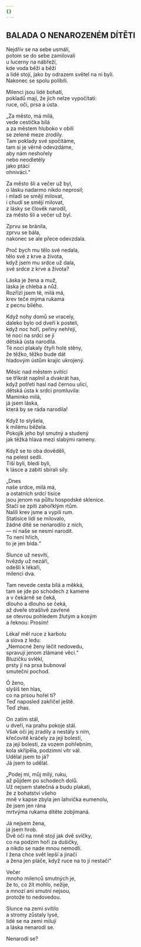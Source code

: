 ```yaml
---
{}
---
```


## BALADA O NENAROZENÉM DÍTĚTI  

Nejdřív se na sebe usmáli,  
potom se do sebe zamilovali  
u lucerny na nábřeží,  
kde voda běží a běží  
a lidé stojí, jako by odrazem světel na ni byli.  
Nakonec se spolu políbili.  

Milenci jsou lidé bohatí,  
pokladů mají, že jich nelze vypočítati:  
ruce, oči, prsa a ústa.  

„Za město, má milá,  
vede cestička bílá  
a za městem hluboko v obilí  
se zelené meze zrodily.  
Tam poklady své spočítáme,  
tam si je věrně odevzdáme,  
aby nám neshořely  
nebo neodletěly  
jako ptáci  
ohniváci.“  

Za město šli a večer už byl,  
o lásku nadarmo nikdo neprosil;  
i mladí se smějí milovat,  
i chudí se smějí milovat,  
z lásky se člověk narodil,  
za město šli a večer už byl.  

Zprvu se bránila,  
zprvu se bála,  
nakonec se ale přece odevzdala.  

Proč bych mu tělo své nedala,  
tělo své z krve a života,  
když jsem mu srdce už dala,  
své srdce z krve a života?  

Láska je žena a muž,  
láska je chleba a nůž.  
Rozřízl jsem tě, milá má,  
krev teče mýma rukama  
z pecnu bílého.  

Když nohy domů se vracely,  
daleko bylo od dveří k posteli,  
když noc hoří, peřiny nehřejí,  
té noci na srdci se jí  
dětská ústa narodila.  
Té noci plakaly čtyři holé stěny,  
že těžko, těžko bude dát  
hladovým ústům krajíc ukrojený.  

Měsíc nad městem svítící  
se třikrát naplnil a dvakrát has,  
když potřetí hasl nad černou ulicí,  
dětská ústa k srdci promluvila:  
Maminko milá,  
já jsem láska,  
která by se ráda narodila!  

Když to slyšela,  
k milému běžela.  
Pokojík jeho byl smutný a studený  
jak těžká hlava mezi slabými rameny.  

Když se to oba dověděli,  
na pelest sedli.  
Tiší byli, bledí byli,  
k lásce a zabití sbírali síly.  

„Dnes  
naše srdce, milá má,  
a ostatních srdcí tisíce  
jsou jenom na půltu hospodské sklenice.  
Stačí se zpíti zahořklým rtům.  
Nalili krev jsme a vypili rum.  
Statisíce lidí se milovalo,  
žádné dítě se nenarodilo z nich,  
— ni naše se nesmí narodit.  
To není hřích,  
to je jen bída.“  

Slunce už nesvítí,  
hvězdy už nezáří,  
odešli k lékaři,  
milenci dva.  

Tam nevede cesta bílá a měkká,  
tam se jde po schodech z kamene  
a v čekárně se čeká,  
dlouho a dlouho se čeká,  
až dveře strašlivě zavřené  
se otevrou pohledem žlutým a kosým  
a řeknou: Prosím!  

Lékař měl ruce z karbolu  
a slova z ledu:  
„Nemocné ženy léčit nedovedu,  
spravuji jenom zlámané věci.“  
Bluzičku svlékl,  
prsty jí na prsa bubnoval  
smuteční pochod.  

Ó ženo,  
slyšíš ten hlas,  
co na prsou hořel ti?  
Teď naposled zakřičel ještě.  
Teď zhas.  

On zatím stál,  
u dveří, na prahu pokoje stál.  
Však oči jej zradily a nestály s ním,  
křečovitě kráčely za její bolestí,  
za její bolestí, za vozem pohřebním,  
kola skřípěla, podzimní vítr vál.  
Udělal jsem to já?  
Já jsem to udělal.  

„Podej mi, můj milý, ruku,  
až půjdem po schodech dolů.  
Už nejsem statečná a budu plakati,  
že z bohatství všeho  
mně v kapse zbyla jen lahvička eumenolu,  
že jsem jen rána  
mrtvýma rukama dítěte zobjímaná.  

Já nejsem žena,  
já jsem hrob.  
Dvě oči na mně stojí jak dvě svíčky,  
co na podzim hoří za dušičky,  
a nikdo se nade mnou nemodlí.  
I žena chce svět lepší a jinačí  
a žena jen pláče, když ruce na to jí nestačí“  

Večer  
mnoho milenců smutných je,  
že to, co žít mohlo, nežije,  
a mnozí ani smutní nejsou,  
protože to nedovedou.  

Slunce na zemi svítilo  
a stromy zůstaly lysé,  
lidé se na zemi milují  
a láska nenarodí se.  

Nenarodí se?
